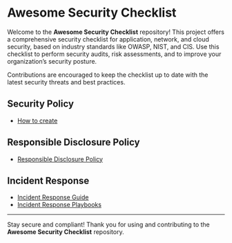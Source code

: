# Awesome Security Checklist

Welcome to the **Awesome Security Checklist** repository! This project offers a comprehensive security checklist for application, network, and cloud security, based on industry standards like OWASP, NIST, and CIS. Use this checklist to perform security audits, risk assessments, and to improve your organization’s security posture.

Contributions are encouraged to keep the checklist up to date with the latest security threats and best practices.

## Security Policy

- [How to create](./SECURITY-POLICY.md)

## Responsible Disclosure Policy
- [Responsible Disclosure Policy](./RESPONSIBLE-DISCLOSURE.md)

## Incident Response

- [Incident Response Guide](./INCIDENT-RESPONSE.md)
- [Incident Response Playbooks](./INCIDENT-RESPONSE-PLAYBOOKS)

---

Stay secure and compliant! Thank you for using and contributing to the **Awesome Security Checklist** repository.

